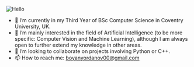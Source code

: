 ![Hello](https://github.com/Boyan-Yordanov/Boyan-Yordanov/extras/hi.gif)



- 🌱 I’m currently in my Third Year of BSc Computer Science in Coventry University, UK.  
- 👀 I’m mainly interested in the field of Artificial Intelligence (to be more specific: Computer Vision and Machine Learning), although I am always open to further extend my knowledge in other areas.
- 💞️ I’m looking to collaborate on projects involving Python or C++.
- 📫 How to reach me: boyanyordanov00@gmail.com



